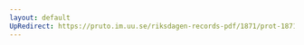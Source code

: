 ```yaml
---
layout: default
UpRedirect: https://pruto.im.uu.se/riksdagen-records-pdf/1871/prot-1871-urtima-fk--915.pdf
---
```

